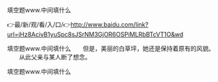 填空题www.中间填什么

👉最/新/观/看/入/口/👉http://www.baidu.com/link?url=jHz8AcivB1yuSpc8sJSrNM3GjOR6OSPiMLRbBTcVT1O&wd

填空题www.中间填什么　　但是，美丽的白草坪，她还是保持着原有的风貌。
　　从此父亲与某人断了想念。


填空题www.中间填什么
